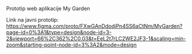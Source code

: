 Prototip web aplikacije My Garden

Link na javni prototip: https://www.figma.com/proto/FXwGAnDdodjPn4SS6aCtNm/MyGarden?page-id=0%3A1&type=design&node-id=3-2&viewport=66%2C362%2C0.03&t=EeL2t7rLC2WE2JF3-1&scaling=min-zoom&starting-point-node-id=3%3A2&mode=design
